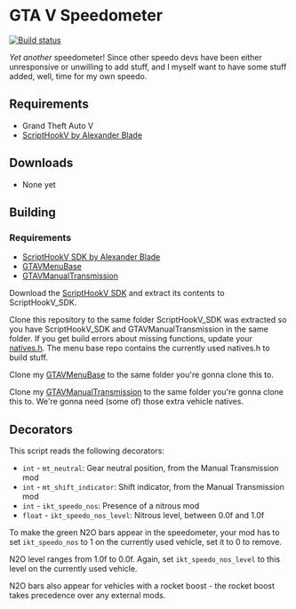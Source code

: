[comment]: # (GitHub README.md)

GTA V Speedometer
=========================

[![Build status](https://ci.appveyor.com/api/projects/status/97b6m5xup9onnben?svg=true)](https://ci.appveyor.com/project/E66666666/gtavspeedo)

*Yet another* speedometer! Since other speedo devs have been either unresponsive or unwilling to add stuff, and I myself want to have some stuff added, well, time for my own speedo.

## Requirements
* Grand Theft Auto V
* [ScriptHookV by Alexander Blade](http://www.dev-c.com/gtav/scripthookv/)

## Downloads

* None yet

## Building

### Requirements
* [ScriptHookV SDK by Alexander Blade](http://www.dev-c.com/gtav/scripthookv/)
* [GTAVMenuBase](https://github.com/E66666666/GTAVMenuBase)
* [GTAVManualTransmission](https://github.com/E66666666/GTAVManualTransmission)

Download the [ScriptHookV SDK](http://www.dev-c.com/gtav/scripthookv/) and extract its contents to ScriptHookV_SDK.

Clone this repository to the same folder ScriptHookV_SDK was extracted so you have ScriptHookV_SDK and GTAVManualTransmission in the same folder. If you get build errors about missing functions, update your [natives.h](http://www.dev-c.com/nativedb/natives.h). The menu base repo contains the currently used natives.h to build stuff.

Clone my [GTAVMenuBase](https://github.com/E66666666/GTAVMenuBase) to the same folder you're gonna clone this to.

Clone my [GTAVManualTransmission](https://github.com/E66666666/GTAVManualTransmission) to the same folder you're gonna clone this to. We're gonna need (some of) those extra vehicle natives.

## Decorators

This script reads the following decorators:

* `int` - `mt_neutral`: Gear neutral position, from the Manual Transmission mod
* `int` - `mt_shift_indicator`: Shift indicator, from the Manual Transmission mod
* `int` - `ikt_speedo_nos`: Presence of a nitrous mod
* `float` - `ikt_speedo_nos_level`: Nitrous level, between 0.0f and 1.0f

To make the green N2O bars appear in the speedometer, your mod has to set `ikt_speedo_nos` to 1 on the currently used vehicle, set it to 0 to remove.

N2O level ranges from 1.0f to 0.0f. Again, set `ikt_speedo_nos_level` to this level on the currently used vehicle.

N2O bars also appear for vehicles with a rocket boost - the rocket boost takes precedence over any external mods.
